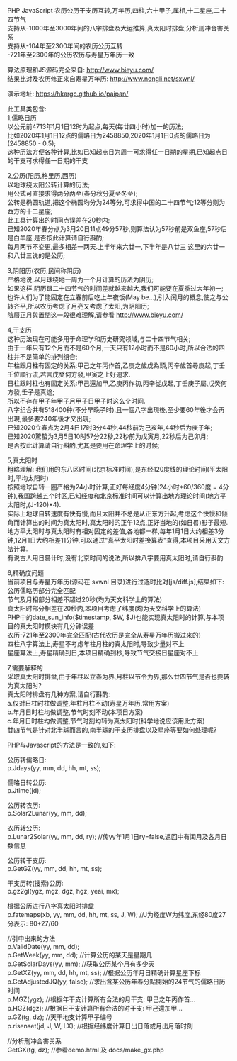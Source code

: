 PHP JavaScript 农历公历干支历互转,万年历,四柱,六十甲子,属相,十二星座,二十四节气<br />
支持从-1000年至3000年间的八字排盘及大运推算,真太阳时排盘,分析刑冲合害关系<br />
支持从-104年至2300年间的农历公历互转<br />
-721年至2300年的公历农历与寿星万年历一致<br />

算法原理和JS源码完全来自: http://www.bieyu.com/<br />
结果比对及农历修正来自寿星万年历: http://www.nongli.net/sxwnl/<br />

演示地址: https://hkargc.github.io/paipan/ <br />

此工具类包含:<br />
1,儒略日历<br />
以公元前4713年1月1日12时为起点,每天(每廿四小时)加一的历法;<br />
比如2020年1月1日12点的儒略日为2458850,2020年1月1日0点的儒略日为(2458850 - 0.5);<br />
这种历法方便各种计算,比如已知起点日为周一可求得任一日期的星期,已知起点日的干支可求得任一日期的干支<br />

2,公历(阳历,格里历,西历)<br />
以地球绕太阳公转计算的历法;<br />
用公式可直接求得两分两至(春分秋分夏至冬至);<br />
公转是椭圆轨道,把这个椭圆均分为24等分,可求得中国的二十四节气;12等分则为西方的十二星座;<br />
此工具计算出的时间点误差在20秒内;<br />
已知2020年春分点为3月20日11点49分57秒,则算法认为57秒前是双鱼座,57秒后是白羊座,是否按此计算请自行斟酌;<br />
每月两节不变更,最多相差一两天.上半年来六廿一,下半年是八廿三 这里的六廿一和八廿三说的是公历;<br />

3,阴阳历(农历,民间称阴历)<br />
严格地说,以月球绕地一周为一个月计算的历法为阴历;<br />
如果这样,阴历跟二十四节气的时间差就越来越大,我们可能要在夏季过大年初一;<br />
也许人们为了能固定在立春前后吃上年夜饭(May be...),引入闰月的概念,使之与公转齐平,所以农历考虑了月亮又考虑了太阳,为阴阳历;<br />
陰曆正月與置閏这一段很难理解,请参看 http://www.bieyu.com/<br />

4,干支历<br />
这种历法现在可能多用于命理学和历史研究领域,与二十四节气相关;<br />
由于一年只有12个月而不是60个月,一天只有12小时而不是60小时,所以合法的四柱并不是简单的排列组合;<br />
年柱跟月柱有固定的关系:甲己之年丙作首,乙庚之歲戊為頭,丙辛歲首尋庚起,丁壬壬位順行流,若言戊癸何方發,甲寅之上好追求.<br />
日柱跟时柱也有固定关系:甲己還加甲,乙庚丙作初,丙辛從戊起,丁壬庚子屬,戊癸何方發,壬子是真途;<br />
所以不存在甲子年甲子月甲子日甲子时这么个时间.<br />
八字组合共有518400种(不分早晚子时),且一個八字出現後,至少要60年後才会再出現,最多要240年後才又出現;<br />
已知2020立春点为2月4日17时3分44秒,44秒前为己亥年,44秒后为庚子年;<br />
已知2020驚蟄为3月5日10时57分22秒,22秒前为戊寅月,22秒后为己卯月;<br />
是否按此计算请自行斟酌,尤其是要用在命理学上的时候;<br />

5,真太阳时<br />
粗略理解: 我们用的东八区时间(北京标准时间),是东经120度线的理论时间(平太阳时,平均太阳时)<br />
按照地球自转一圈严格为24小时计算,正好每经度4分钟(24小时*60/360度 = 4分钟),我国跨越五个时区,已知经度和北京标准时间可以计算出地方理论时间(地方平太阳时,(J-120)*4).<br />
实际上地球自转速度有快有慢,而且太阳并不总是从正东方升起,考虑这个快慢和倾角而计算出的时间为真太阳时,真太阳时的正午12点,正好当地的(如日晷)影子最短.<br />
地方平太阳时与真太阳时有相对固定的差值,各地都一样,每年1月1日大约相差3分钟,12月1日大约相差11分钟,可以通过"真平太阳时差换算表"查得,本项目采用天文方法计算.<br />
有说古人用日晷计时,没有北京时间的说法,所以排八字要用真太阳时,请自行斟酌<br />

6,精确度问题<br />
当前项目与寿星万年历(源码在 sxwnl 目录)进行过逐时比对[js/diff.js],结果如下:<br />
公历儒略历部分完全匹配<br />
节气及月相部分相差不超过20秒(均为天文科学上的算法)<br />
真太阳时部分相差在20秒内,本项目考虑了纬度(均为天文科学上的算法)<br />
PHP中的date_sun_info($timestamp, $W, $J)也能实现真太阳时的计算,与本项目的真太阳时模块有几分钟误差<br />
农历-721年至2300年完全匹配(古代农历是完全从寿星万年历搬过来的)<br />
四柱八字算法上,寿星不考虑年柱月柱的真太阳时,导致少量对不上<br />
星座算法上,寿星精确到日,本项目精确到秒,导致节气交接日星座对不上<br />

7,需要解释的<br />
采取真太阳时排盘,由于年柱以立春为界,月柱以节令为界,那么廿四节气是否也要转为真太阳时?<br />
真太阳时排盘有几种方案,请自行斟酌:<br />
a.仅对日柱时柱做调整,年柱月柱不动(寿星万年历,常用方案)<br />
b.年月日时柱均做调整,节气时刻不动(本项目方案)<br />
c.年月日时柱均做调整,节气时刻均转为真太阳时(科学地说应该用此方案)<br />
廿四节气是针对北半球而言的,南半球的干支历排盘以及星座等要如何处理呢?<br />

PHP与Javascript的方法是一致的,如下:<br />

公历转儒略日:<br />
p.Jdays(yy, mm, dd, hh, mt, ss);<br />

儒略日转公历:<br />
p.Jtime(jd);<br />

公历转农历:<br />
p.Solar2Lunar(yy, mm, dd);<br />

农历转公历:<br />
p.Lunar2Solar(yy, mm, dd, ry); //传yy年1月1日ry=false,返回中有闰月及各月日数信息<br />

公历转干支历:<br />
p.GetGZ(yy, mm, dd, hh, mt, ss);<br />

干支历转(搜索)公历:<br />
p.gz2gl(ygz, mgz, dgz, hgz, yeai, mx);<br />

根据公历进行八字真太阳时排盘<br />
p.fatemaps(xb, yy, mm, dd, hh, mt, ss, J, W); //J为经度W为纬度,东经80度27分表示: 80+27/60<br />

//引申出来的方法<br />
p.ValidDate(yy, mm, dd);<br />
p.GetWeek(yy, mm, dd); //计算公历的某天是星期几<br />
p.GetSolarDays(yy, mm); //获取公历某个月有多少天<br />
p.GetXZ(yy, mm, dd, hh, mt, ss); //根据公历年月日精确计算星座下标<br />
p.GetAdjustedJQ(yy, false); //求出含某公历年春分點開始的24节气的儒略日历时间<br />
p.MGZ(ygz); //根据年干支计算所有合法的月干支: 甲己之年丙作首...<br />
p.HGZ(dgz); //根据日干支计算所有合法的时干支: 甲己還加甲...<br />
p.GZ(tg, dz); //天干地支计算甲子编号<br />
p.risenset(jd, J, W, LX); //根据经纬度计算日出日落或月出月落时刻<br />

//分析刑冲合害关系<br />
GetGX(tg, dz); //参看demo.html 及 docs/make_gx.php
